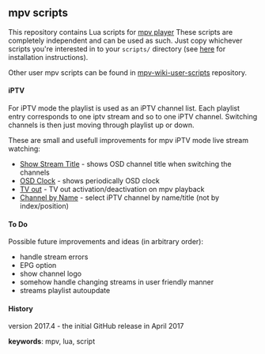 ## mpv scripts

This repository contains Lua scripts for [mpv player](https://github.com/mpv-player/mpv "GitHub project") 
These scripts are completely independent and can be used as such. Just copy whichever scripts you're interested 
in to your `scripts/` directory (see [here](https://mpv.io/manual/master/#lua-scripting) for installation instructions).

Other user mpv scripts can be found in [mpv-wiki-user-scripts](https://github.com/mpv-player/mpv/wiki/User-Scripts "mpv scripts") repository.

#### iPTV

For iPTV mode the playlist is used as an iPTV channel list. Each playlist entry corresponds to one iptv stream and so to one iPTV channel. 
Switching channels is then just moving through playlist up or down.

These are small and usefull improvements for mpv iPTV mode live stream watching:
* [Show Stream Title](scripts/show-stream-title.lua) - shows OSD channel title when switching the channels
* [OSD Clock](scripts/osd-clock.lua) - shows periodically OSD clock
* [TV out](scripts/tv.lua) - TV out activation/deactivation on mpv playback
* [Channel by Name](scripts/channel-by-name.lua) - select iPTV channel by name/title (not by index/position)

#### To Do

Possible future improvements and ideas (in arbitrary order):
* handle stream errors
* EPG option
* show channel logo
* somehow handle changing streams in user friendly manner
* streams playlist autoupdate

#### History

version 2017.4 - the initial GitHub release in April 2017

**keywords**: mpv, lua, script

